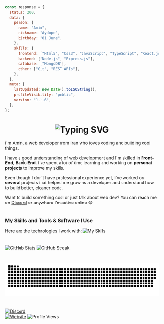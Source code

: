 ```js
const response = {
  status: 200,
  data: {
    person: {
      name: "Amin",
      nickname: "Aydope",
      birthday: "01 June",
    },
    skills: {
      frontend: ["Html5", "Css3", "JavaScript", "TypeScript", "React.js"],
      backend: ["Node.js", "Express.js"],
      database: ["MongoDB"],
      other: ["Git", "REST APIs"],
    },
  },
  meta: {
    lastUpdated: new Date().toISOString(),
    profileVisibility: "public",
    version: "1.1.6",
  },
};
```

<h1 align="center"><img src="https://readme-typing-svg.demolab.com?font=Jetbrains+Mono&size=35&duration=3000&pause=1000&color=A4E3F8&center=true&vCenter=true&width=1000&height=40&lines=Hi%2C+I'm+Amin;A+Full-Stack+Web+Developer;I+specialize+in+web+development;Passionate+about+building+scalable+web+applications;Welcome+to+my+GitHub+profile!" alt="Typing SVG"/></h1>

I'm Amin, a web developer from Iran who loves coding and building cool things.

I have a good understanding of web development and I'm skilled in **Front-End**, **Back-End**. I’ve spent a lot of time learning and working on **personal projects** to improve my skills.

Even though I don’t have professional experience yet, I’ve worked on **several** projects that helped me grow as a developer and understand how to build better, cleaner code.

Want to build something cool or just talk about web dev? You can reach me on [Discord](https://discord.gg/f9FwaqMvbW) or anywhere I’m active online 😄

#

### My Skills and Tools & Software I Use

Here are the technologies I work with:
![My Skills](https://skillicons.dev/icons?i=js,ts,html,css,nodejs,mongodb,vscode,github,git,discord)

#

![GitHub Stats](https://github-readme-stats.vercel.app/api?username=aydope&count_private=true&show_icons=true&title_color=57cdf1&text_color=ffffff&icon_color=57cdf1&border_color=0d1117&bg_color=0d1117)
![GitHub Streak](https://streak-stats.demolab.com/?user=aydope&background=0d1117&border=0d1117&stroke=57cdf1&ring=57cdf1&fire=57cdf1&currStreakNum=57cdf1&sideNums=57cdf1&currStreakLabel=57cdf1&sideLabels=57cdf1&dates=ffffff)

#

![Snake](https://raw.githubusercontent.com/aydope/aydope/ffdb9a2726700a49fe3e71d10abeaf2f31744b29/github-contribution-grid-snake-dark.svg)

#

[![Discord](https://badgen.net/discord/members/f9FwaqMvbW)](https://discord.gg/f9FwaqMvbW)<br>
[![Website](https://img.shields.io/website-up-down-green-red/http/shields.io.svg)](https://aydope.github.io)
<img src="https://komarev.com/ghpvc/?username=aydope&color=brightgreen" alt="Profile Views" />
